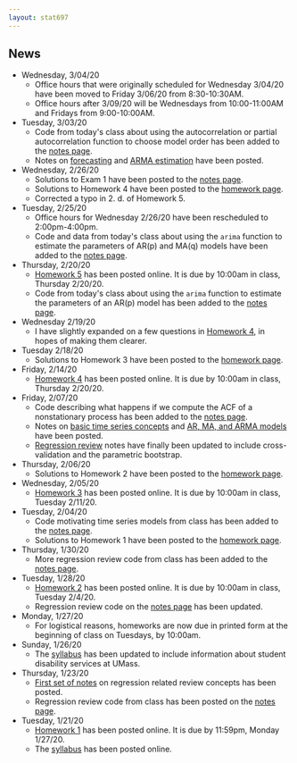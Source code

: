 ```yaml
---
layout: stat697
---
```


News
-------
* Wednesday, 3/04/20
  - Office hours that were originally scheduled for Wednesday 3/04/20 have been moved to Friday 3/06/20 from 8:30-10:30AM.
  - Office hours after 3/09/20 will be Wednesdays from 10:00-11:00AM and Fridays from 9:00-10:00AM.
* Tuesday, 3/03/20
  - Code from today's class about using the autocorrelation or partial autocorrelation function to choose model order has been added to the  [notes page](https://maryclare.github.io/stat697/notes).
  - Notes on [forecasting](https://maryclare.github.io/stat697/content/notes/notes_4.pdf) and [ARMA estimation](https://maryclare.github.io/stat697/content/notes/notes_5.pdf) have been posted.
* Wednesday, 2/26/20
  - Solutions to Exam 1 have been posted to the [notes page](https://maryclare.github.io/stat697/notes).
  - Solutions to Homework 4 have been posted to the [homework page](https://maryclare.github.io/stat697/homework).
  - Corrected a typo in 2. d. of Homework 5.
* Tuesday, 2/25/20
  - Office hours for Wednesday 2/26/20 have been rescheduled to 2:00pm-4:00pm.
  - Code and data from today's class about using the `arima` function to estimate the parameters of AR(p) and MA(q) models have been added to the  [notes page](https://maryclare.github.io/stat697/notes).
* Thursday, 2/20/20
  - [Homework 5](https://maryclare.github.io/stat697/content/homework/hw_5.pdf) has been posted online. It is due by 10:00am in class, Thursday 2/20/20.
  - Code from today's class about using the `arima` function to estimate the parameters of an AR(p) model has been added to the  [notes page](https://maryclare.github.io/stat697/notes).
* Wednesday 2/19/20
  - I have slightly expanded on a few questions in [Homework 4](https://maryclare.github.io/stat697/content/homework/hw_4.pdf), in hopes of making them clearer.
* Tuesday 2/18/20
  - Solutions to Homework 3 have been posted to the [homework page](https://maryclare.github.io/stat697/homework).
* Friday, 2/14/20
  - [Homework 4](https://maryclare.github.io/stat697/content/homework/hw_4.pdf) has been posted online. It is due by 10:00am in class, Thursday 2/20/20.
* Friday, 2/07/20
    - Code describing what happens if we compute the ACF of a nonstationary process has been added to the  [notes page](https://maryclare.github.io/stat697/notes).
    - Notes on [basic time series concepts](https://maryclare.github.io/stat697/content/notes/notes_2.pdf) and [AR, MA, and ARMA models](https://maryclare.github.io/stat697/content/notes/notes_3.pdf) have been posted.
    - [Regression review](https://maryclare.github.io/stat697/content/notes/notes_1.pdf) notes have finally been updated to include cross-validation and the parametric bootstrap.
* Thursday, 2/06/20
  - Solutions to Homework 2 have been posted to the [homework page](https://maryclare.github.io/stat697/homework).
* Wednesday, 2/05/20
  - [Homework 3](https://maryclare.github.io/stat697/content/homework/hw_3.pdf) has been posted online. It is due by 10:00am in class, Tuesday 2/11/20.
* Tuesday, 2/04/20
  - Code motivating time series models from class has been added to the [notes page](https://maryclare.github.io/stat697/notes).
  - Solutions to Homework 1 have been posted to the [homework page](https://maryclare.github.io/stat697/homework).
* Thursday, 1/30/20
  - More regression review code from class has been added to the [notes page](https://maryclare.github.io/stat697/notes).
* Tuesday, 1/28/20
  - [Homework 2](https://maryclare.github.io/stat697/content/homework/hw_2.pdf) has been posted online. It is due by 10:00am in class, Tuesday 2/4/20.
  - Regression review code on the [notes page](https://maryclare.github.io/stat697/notes) has been updated.
* Monday, 1/27/20
  - For logistical reasons, homeworks are now due in printed form at the beginning of class on Tuesdays, by 10:00am.
* Sunday, 1/26/20
  - The [syllabus](https://maryclare.github.io/stat697/content/syllabus_697_spring2020.pdf) has been updated to include information about student disability services at UMass.
* Thursday, 1/23/20
    - [First set of notes](https://maryclare.github.io/stat697/content/notes/notes_1.pdf) on regression related review concepts has been posted. 
    - Regression review code from class has been posted on the [notes page](https://maryclare.github.io/stat697/notes).
* Tuesday, 1/21/20
    - [Homework 1](https://maryclare.github.io/stat697/content/homework/hw_1.pdf) has been posted online. It is due by 11:59pm, Monday 1/27/20.
    - The [syllabus](https://maryclare.github.io/stat697/content/syllabus_697_spring2020.pdf) has been posted online.